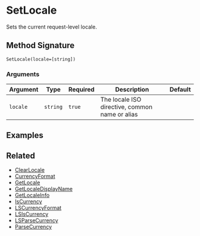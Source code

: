 # SetLocale

Sets the current request-level locale.

## Method Signature

```
SetLocale(locale=[string])
```

### Arguments

| Argument | Type     | Required | Description                                    | Default |
| -------- | -------- | -------- | ---------------------------------------------- | ------- |
| `locale` | `string` | `true`   | The locale ISO directive, common name or alias |         |

## Examples

## Related

* [ClearLocale](clearlocale.md)
* [CurrencyFormat](currencyformat.md)
* [GetLocale](getlocale.md)
* [GetLocaleDisplayName](getlocaledisplayname.md)
* [GetLocaleInfo](getlocaleinfo.md)
* [IsCurrency](iscurrency.md)
* [LSCurrencyFormat](lscurrencyformat.md)
* [LSIsCurrency](lsiscurrency.md)
* [LSParseCurrency](lsparsecurrency.md)
* [ParseCurrency](parsecurrency.md)
